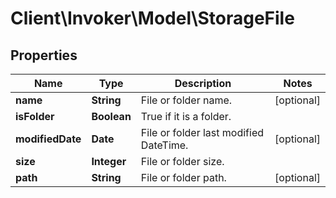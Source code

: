 # Client\Invoker\Model\StorageFile

## Properties
Name | Type | Description | Notes
------------ | ------------- | ------------- | -------------
**name** | **String** | File or folder name. | [optional] 
**isFolder** | **Boolean** | True if it is a folder. | 
**modifiedDate** | **Date** | File or folder last modified DateTime. | [optional] 
**size** | **Integer** | File or folder size. | 
**path** | **String** | File or folder path. | [optional] 


